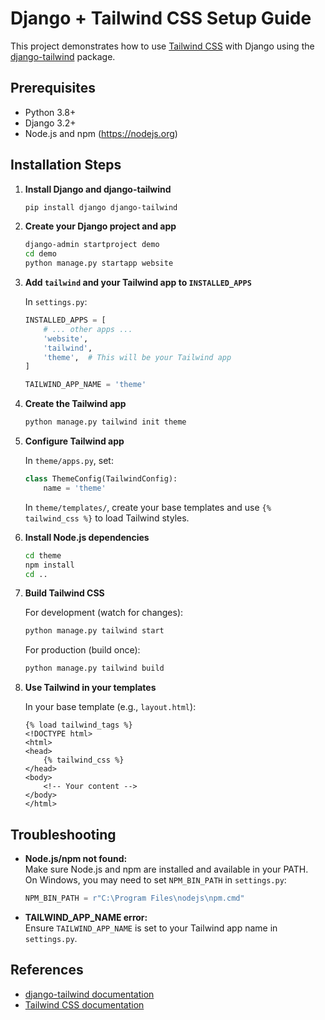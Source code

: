 # Django + Tailwind CSS Setup Guide

This project demonstrates how to use [Tailwind CSS](https://tailwindcss.com/) with Django using the [django-tailwind](https://django-tailwind.readthedocs.io/) package.

## Prerequisites

- Python 3.8+
- Django 3.2+
- Node.js and npm (https://nodejs.org)

## Installation Steps

1. **Install Django and django-tailwind**

   ```sh
   pip install django django-tailwind
   ```

2. **Create your Django project and app**

   ```sh
   django-admin startproject demo
   cd demo
   python manage.py startapp website
   ```

3. **Add `tailwind` and your Tailwind app to `INSTALLED_APPS`**

   In `settings.py`:

   ```python
   INSTALLED_APPS = [
       # ... other apps ...
       'website',
       'tailwind',
       'theme',  # This will be your Tailwind app
   ]

   TAILWIND_APP_NAME = 'theme'
   ```

4. **Create the Tailwind app**

   ```sh
   python manage.py tailwind init theme
   ```

5. **Configure Tailwind app**

   In `theme/apps.py`, set:

   ```python
   class ThemeConfig(TailwindConfig):
       name = 'theme'
   ```

   In `theme/templates/`, create your base templates and use `{% tailwind_css %}` to load Tailwind styles.

6. **Install Node.js dependencies**

   ```sh
   cd theme
   npm install
   cd ..
   ```

7. **Build Tailwind CSS**

   For development (watch for changes):

   ```sh
   python manage.py tailwind start
   ```

   For production (build once):

   ```sh
   python manage.py tailwind build
   ```

8. **Use Tailwind in your templates**

   In your base template (e.g., `layout.html`):

   ```django
   {% load tailwind_tags %}
   <!DOCTYPE html>
   <html>
   <head>
       {% tailwind_css %}
   </head>
   <body>
       <!-- Your content -->
   </body>
   </html>
   ```

## Troubleshooting

- **Node.js/npm not found:**  
  Make sure Node.js and npm are installed and available in your PATH.  
  On Windows, you may need to set `NPM_BIN_PATH` in `settings.py`:

  ```python
  NPM_BIN_PATH = r"C:\Program Files\nodejs\npm.cmd"
  ```

- **TAILWIND_APP_NAME error:**  
  Ensure `TAILWIND_APP_NAME` is set to your Tailwind app name in `settings.py`.

## References

- [django-tailwind documentation](https://django-tailwind.readthedocs.io/)
- [Tailwind CSS documentation](https://tailwindcss.com/docs/installation)